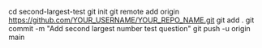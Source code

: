 cd second-largest-test
git init
git remote add origin https://github.com/YOUR_USERNAME/YOUR_REPO_NAME.git
git add .
git commit -m "Add second largest number test question"
git push -u origin main
